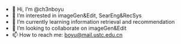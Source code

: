 - 👋 Hi, I’m @ch3nboyu
- 👀 I’m interested in imageGen&Edit, SearEng&RecSys
- 🌱 I’m currently learning information retrieval and recommendation
- 💞️ I’m looking to collaborate on imageGen&Edit
- 📫 How to reach me: boyu@mail.ustc.edu.cn

<!---
ch3nboyu/ch3nboyu is a ✨ special ✨ repository because its `README.md` (this file) appears on your GitHub profile.
You can click the Preview link to take a look at your changes.
--->
